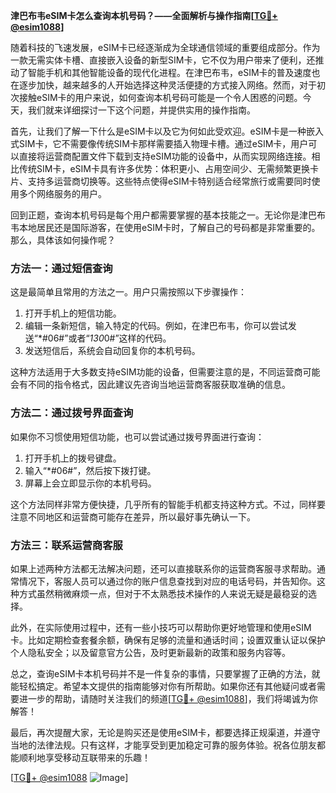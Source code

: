 **津巴布韦eSIM卡怎么查询本机号码？——全面解析与操作指南[[TG💪+ @esim1088](https://t.me/s/esim1088)]**

随着科技的飞速发展，eSIM卡已经逐渐成为全球通信领域的重要组成部分。作为一款无需实体卡槽、直接嵌入设备的新型SIM卡，它不仅为用户带来了便利，还推动了智能手机和其他智能设备的现代化进程。在津巴布韦，eSIM卡的普及速度也在逐步加快，越来越多的人开始选择这种灵活便捷的方式接入网络。然而，对于初次接触eSIM卡的用户来说，如何查询本机号码可能是一个令人困惑的问题。今天，我们就来详细探讨一下这个问题，并提供实用的操作指南。

首先，让我们了解一下什么是eSIM卡以及它为何如此受欢迎。eSIM卡是一种嵌入式SIM卡，它不需要像传统SIM卡那样需要插入物理卡槽。通过eSIM卡，用户可以直接将运营商配置文件下载到支持eSIM功能的设备中，从而实现网络连接。相比传统SIM卡，eSIM卡具有许多优势：体积更小、占用空间少、无需频繁更换卡片、支持多运营商切换等。这些特点使得eSIM卡特别适合经常旅行或需要同时使用多个网络服务的用户。

回到正题，查询本机号码是每个用户都需要掌握的基本技能之一。无论你是津巴布韦本地居民还是国际游客，在使用eSIM卡时，了解自己的号码都是非常重要的。那么，具体该如何操作呢？

### 方法一：通过短信查询

这是最简单且常用的方法之一。用户只需按照以下步骤操作：

1. 打开手机上的短信功能。
2. 编辑一条新短信，输入特定的代码。例如，在津巴布韦，你可以尝试发送“*#06#”或者“*130*0#”这样的代码。
3. 发送短信后，系统会自动回复你的本机号码。

这种方法适用于大多数支持eSIM功能的设备，但需要注意的是，不同运营商可能会有不同的指令格式，因此建议先咨询当地运营商客服获取准确的信息。

### 方法二：通过拨号界面查询

如果你不习惯使用短信功能，也可以尝试通过拨号界面进行查询：

1. 打开手机上的拨号键盘。
2. 输入“*#06#”，然后按下拨打键。
3. 屏幕上会立即显示你的本机号码。

这个方法同样非常方便快捷，几乎所有的智能手机都支持这种方式。不过，同样要注意不同地区和运营商可能存在差异，所以最好事先确认一下。

### 方法三：联系运营商客服

如果上述两种方法都无法解决问题，还可以直接联系你的运营商客服寻求帮助。通常情况下，客服人员可以通过你的账户信息查找到对应的电话号码，并告知你。这种方式虽然稍微麻烦一点，但对于不太熟悉技术操作的人来说无疑是最稳妥的选择。

此外，在实际使用过程中，还有一些小技巧可以帮助你更好地管理和使用eSIM卡。比如定期检查套餐余额，确保有足够的流量和通话时间；设置双重认证以保护个人隐私安全；以及留意官方公告，及时更新最新的政策和服务内容等。

总之，查询eSIM卡本机号码并不是一件复杂的事情，只要掌握了正确的方法，就能轻松搞定。希望本文提供的指南能够对你有所帮助。如果你还有其他疑问或者需要进一步的帮助，请随时关注我们的频道[[TG💪+ @esim1088](https://t.me/s/esim1088)]，我们将竭诚为你解答！

最后，再次提醒大家，无论是购买还是使用eSIM卡，都要选择正规渠道，并遵守当地的法律法规。只有这样，才能享受到更加稳定可靠的服务体验。祝各位朋友都能顺利地享受移动互联带来的乐趣！

[[TG💪+ @esim1088](https://t.me/s/esim1088) ![Image](https://i.postimg.cc/4NQfJmqS/Snipaste-2025-05-13-00-14-12.png)]